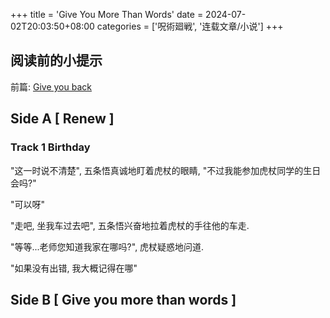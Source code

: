 +++
title = 'Give You More Than Words'
date = 2024-07-02T20:03:50+08:00
categories = ['呪術廻戦', '连载文章/小说']
+++

## 阅读前的小提示

前篇: [Give you back](/posts/give-it-back-jjk-short/)

## Side A [ Renew ]

### Track 1 Birthday

"这一时说不清楚", 五条悟真诚地盯着虎杖的眼睛, "不过我能参加虎杖同学的生日会吗?"

"可以呀"

"走吧, 坐我车过去吧", 五条悟兴奋地拉着虎杖的手往他的车走.

"等等...老师您知道我家在哪吗?", 虎杖疑惑地问道.

"如果没有出错, 我大概记得在哪"  

## Side B [ Give you more than words ]
